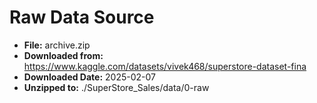 # Raw Data Source
* **File:** archive.zip
* **Downloaded from:** https://www.kaggle.com/datasets/vivek468/superstore-dataset-fina
* **Downloaded Date:** 2025-02-07
* **Unzipped to:** ./SuperStore_Sales/data/0-raw
